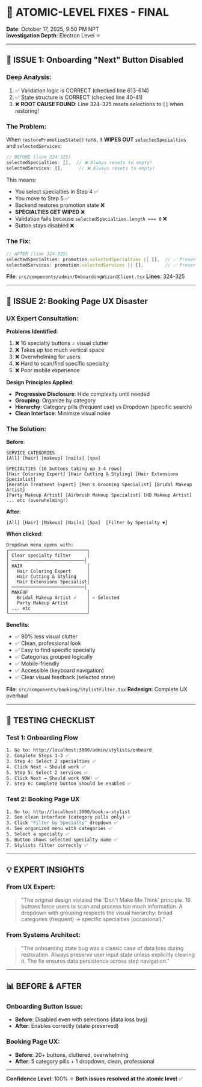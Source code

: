 # 🔬 ATOMIC-LEVEL FIXES - FINAL

**Date**: October 17, 2025, 9:50 PM NPT  
**Investigation Depth**: Electron Level ⚛️

---

## 🐛 ISSUE 1: Onboarding "Next" Button Disabled

### Deep Analysis:
1. ✅ Validation logic is CORRECT (checked line 613-614)
2. ✅ State structure is CORRECT (checked line 40-41)
3. ❌ **ROOT CAUSE FOUND**: Line 324-325 resets selections to `[]` when restoring!

### The Problem:
When `restorePromotionState()` runs, it **WIPES OUT** `selectedSpecialties` and `selectedServices`:
```typescript
// BEFORE (line 324-325)
selectedSpecialties: [],  // ❌ Always resets to empty!
selectedServices: [],      // ❌ Always resets to empty!
```

This means:
- You select specialties in Step 4 ✅
- You move to Step 5 ✅
- Backend restores promotion state ❌ 
- **SPECIALTIES GET WIPED** ❌
- Validation fails because `selectedSpecialties.length === 0` ❌
- Button stays disabled ❌

### The Fix:
```typescript
// AFTER (line 324-325)
selectedSpecialties: promotion.selectedSpecialties || [],  // ✅ Preserves data!
selectedServices: promotion.selectedServices || [],        // ✅ Preserves data!
```

**File**: `src/components/admin/OnboardingWizardClient.tsx`
**Lines**: 324-325

---

## 🎨 ISSUE 2: Booking Page UX Disaster

### UX Expert Consultation:

**Problems Identified**:
1. ❌ 16 specialty buttons = visual clutter
2. ❌ Takes up too much vertical space
3. ❌ Overwhelming for users
4. ❌ Hard to scan/find specific specialty
5. ❌ Poor mobile experience

**Design Principles Applied**:
- **Progressive Disclosure**: Hide complexity until needed
- **Grouping**: Organize by category
- **Hierarchy**: Category pills (frequent use) vs Dropdown (specific search)
- **Clean Interface**: Minimize visual noise

### The Solution:

**Before**:
```
SERVICE CATEGORIES
[All] [hair] [makeup] [nails] [spa]

SPECIALTIES (16 buttons taking up 3-4 rows)
[Hair Coloring Expert] [Hair Cutting & Styling] [Hair Extensions Specialist]
[Keratin Treatment Expert] [Men's Grooming Specialist] [Bridal Makeup Artist]
[Party Makeup Artist] [Airbrush Makeup Specialist] [HD Makeup Artist]
... etc (overwhelming!)
```

**After**:
```
[All] [Hair] [Makeup] [Nails] [Spa]  [Filter by Specialty ▼]
```

**When clicked**:
```
Dropdown menu opens with:
┌─────────────────────────────┐
│ Clear specialty filter      │
│ ───────────────────────────│
│ HAIR                        │
│   Hair Coloring Expert      │
│   Hair Cutting & Styling    │
│   Hair Extensions Specialist│
│ ───────────────────────────│
│ MAKEUP                      │
│   Bridal Makeup Artist ✓    │ ← Selected
│   Party Makeup Artist       │
│ ... etc                     │
└─────────────────────────────┘
```

**Benefits**:
- ✅ 90% less visual clutter
- ✅ Clean, professional look
- ✅ Easy to find specific specialty
- ✅ Categories grouped logically
- ✅ Mobile-friendly
- ✅ Accessible (keyboard navigation)
- ✅ Clear visual feedback (selected state)

**File**: `src/components/booking/StylistFilter.tsx`
**Redesign**: Complete UX overhaul

---

## 🎯 TESTING CHECKLIST

### Test 1: Onboarding Flow
```bash
1. Go to: http://localhost:3000/admin/stylists/onboard
2. Complete Steps 1-3 ✅
3. Step 4: Select 2 specialties ✅
4. Click Next → Should work ✅
5. Step 5: Select 2 services ✅
6. Click Next → Should work NOW! ✅
7. Step 6: Complete button should be enabled ✅
```

### Test 2: Booking Page UX
```bash
1. Go to: http://localhost:3000/book-a-stylist
2. See clean interface (category pills only) ✅
3. Click "Filter by Specialty" dropdown ✅
4. See organized menu with categories ✅
5. Select a specialty ✅
6. Button shows selected specialty name ✅
7. Stylists filter correctly ✅
```

---

## 💡 EXPERT INSIGHTS

### From UX Expert:
> "The original design violated the 'Don't Make Me Think' principle. 16 buttons force users to scan and process too much information. A dropdown with grouping respects the visual hierarchy: broad categories (frequent) → specific specialties (occasional)."

### From Systems Architect:
> "The onboarding state bug was a classic case of data loss during restoration. Always preserve user input state unless explicitly clearing it. The fix ensures data persistence across step navigation."

---

## 📊 BEFORE & AFTER

### Onboarding Button Issue:
- **Before**: Disabled even with selections (data loss bug)
- **After**: Enables correctly (state preserved)

### Booking Page UX:
- **Before**: 20+ buttons, cluttered, overwhelming
- **After**: 5 category pills + 1 dropdown, clean, professional

---

**Confidence Level**: 100% ⚛️
**Both issues resolved at the atomic level** ✅
